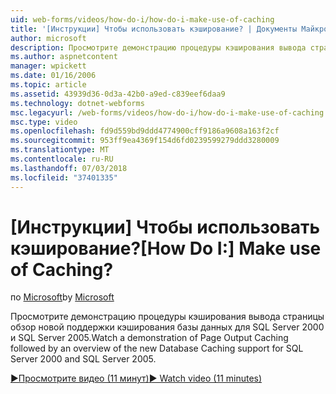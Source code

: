 ```yaml
---
uid: web-forms/videos/how-do-i/how-do-i-make-use-of-caching
title: '[Инструкции] Чтобы использовать кэширование? | Документы Майкрософт'
author: microsoft
description: Просмотрите демонстрацию процедуры кэширования вывода страницы обзор новой поддержки кэширования базы данных для SQL Server 2000 и SQL Server 2005.
ms.author: aspnetcontent
manager: wpickett
ms.date: 01/16/2006
ms.topic: article
ms.assetid: 43939d36-0d3a-42b0-a9ed-c839eef6daa9
ms.technology: dotnet-webforms
msc.legacyurl: /web-forms/videos/how-do-i/how-do-i-make-use-of-caching
msc.type: video
ms.openlocfilehash: fd9d559bd9ddd4774900cff9186a9608a163f2cf
ms.sourcegitcommit: 953ff9ea4369f154d6fd0239599279ddd3280009
ms.translationtype: MT
ms.contentlocale: ru-RU
ms.lasthandoff: 07/03/2018
ms.locfileid: "37401335"
---
```

<a name="how-do-i-make-use-of-caching"></a><span data-ttu-id="32861-104">[Инструкции] Чтобы использовать кэширование?</span><span class="sxs-lookup"><span data-stu-id="32861-104">[How Do I:] Make use of Caching?</span></span>
====================
<span data-ttu-id="32861-105">по [Microsoft](https://github.com/microsoft)</span><span class="sxs-lookup"><span data-stu-id="32861-105">by [Microsoft](https://github.com/microsoft)</span></span>

<span data-ttu-id="32861-106">Просмотрите демонстрацию процедуры кэширования вывода страницы обзор новой поддержки кэширования базы данных для SQL Server 2000 и SQL Server 2005.</span><span class="sxs-lookup"><span data-stu-id="32861-106">Watch a demonstration of Page Output Caching followed by an overview of the new Database Caching support for SQL Server 2000 and SQL Server 2005.</span></span>

[<span data-ttu-id="32861-107">&#9654;Просмотрите видео (11 минут)</span><span class="sxs-lookup"><span data-stu-id="32861-107">&#9654; Watch video (11 minutes)</span></span>](https://channel9.msdn.com/Blogs/ASP-NET-Site-Videos/how-do-i-make-use-of-caching)

